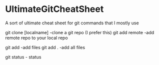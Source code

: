 # UltimateGitCheatSheet
A sort of ultimate cheat sheet for git commands that I mostly use


git clone <url> [localname] -clone a git repo (I prefer this)
git add remote <remotename> <url> -add remote repo to your local repo

git add <filename> -add files
git add . -add all files

git status - status